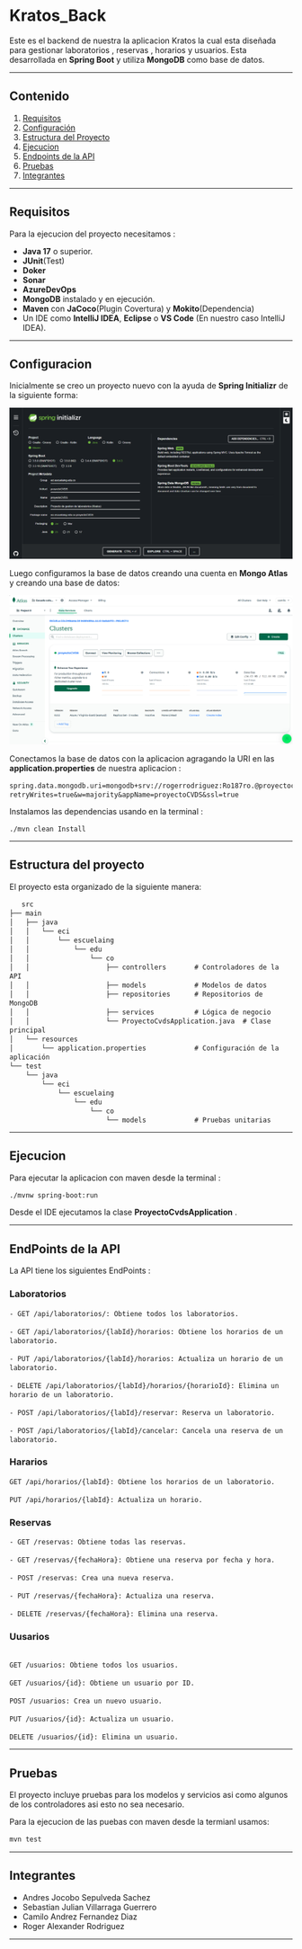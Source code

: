 # Kratos_Back
Este es el backend de nuestra la aplicacion Kratos la cual esta diseñada para gestionar laboratorios , reservas , horarios y usuarios.
Esta desarrollada en **Spring Boot** y utiliza **MongoDB** como base de datos.

---

## **Contenido**
1. [Requisitos](#requisitos)
2. [Configuración](#configuración)
4. [Estructura del Proyecto](#estructura-del-proyecto)
5. [Ejecucion](#ejecucion)
5. [Endpoints de la API](#endpoints-de-la-api)
6. [Pruebas](#pruebas)
7. [Integrantes](#integrantes)
---
## **Requisitos**

Para la ejecucion del proyecto necesitamos :

- **Java 17** o superior.
- **JUnit**(Test)
- **Doker** 
- **Sonar**
- **AzureDevOps**
- **MongoDB** instalado y en ejecución.
- **Maven** con **JaCoco**(Plugin Covertura) y **Mokito**(Dependencia)
- Un IDE como **IntelliJ IDEA**, **Eclipse** o **VS Code** (En nuestro caso IntelliJ IDEA).
---
## **Configuracion**

Inicialmente se creo un proyecto nuevo con la ayuda de **Spring Initializr** de la siguiente forma:

![imagen](https://github.com/CamiloFdez/Kratos_Back/blob/00457606c63bdb7529390a6f99fc6033661faaad/assets/SpringInitializr.png )

Luego configuramos la base de datos creando una cuenta en **Mongo Atlas** y creando una base de datos:

![imagen](https://github.com/CamiloFdez/Kratos_Back/blob/00457606c63bdb7529390a6f99fc6033661faaad/assets/MongoAtlas.png)

Conectamos la base de datos con la aplicacion agragando la URI en las **application.properties** de nuestra aplicacion :

```Spring
spring.data.mongodb.uri=mongodb+srv://rogerrodriguez:Ro187ro.@proyectocvds.g9f0x.mongodb.net/sample_mflix?retryWrites=true&w=majority&appName=proyectoCVDS&ssl=true
```
Instalamos las dependencias usando en la terminal  :

```text
./mvn clean Install
```

---

## **Estructura del proyecto**

El proyecto esta organizado de la siguiente manera:

```text
   src
├── main
│   ├── java
│   │   └── eci
│   │       └── escuelaing
│   │           └── edu
│   │               └── co
│   │                   ├── controllers       # Controladores de la API
│   │                   ├── models            # Modelos de datos
│   │                   ├── repositories      # Repositorios de MongoDB
│   │                   ├── services          # Lógica de negocio
│   │                   └── ProyectoCvdsApplication.java  # Clase principal
│   └── resources
│       └── application.properties            # Configuración de la aplicación
└── test
    └── java
        └── eci
            └── escuelaing
                └── edu
                    └── co
                        └── models            # Pruebas unitarias
```
---
## **Ejecucion**

Para ejecutar la aplicacion con maven desde la terminal :
```txt
./mvnw spring-boot:run

```
Desde el IDE ejecutamos la clase **ProyectoCvdsApplication** .

---

## **EndPoints de la API**

La API tiene los siguientes EndPoints :

### Laboratorios

```
- GET /api/laboratorios/: Obtiene todos los laboratorios.

- GET /api/laboratorios/{labId}/horarios: Obtiene los horarios de un laboratorio.

- PUT /api/laboratorios/{labId}/horarios: Actualiza un horario de un laboratorio.

- DELETE /api/laboratorios/{labId}/horarios/{horarioId}: Elimina un horario de un laboratorio.

- POST /api/laboratorios/{labId}/reservar: Reserva un laboratorio.

- POST /api/laboratorios/{labId}/cancelar: Cancela una reserva de un laboratorio. 
```

### Hararios

```
GET /api/horarios/{labId}: Obtiene los horarios de un laboratorio.

PUT /api/horarios/{labId}: Actualiza un horario.
```

### Reservas

```
- GET /reservas: Obtiene todas las reservas.

- GET /reservas/{fechaHora}: Obtiene una reserva por fecha y hora.

- POST /reservas: Crea una nueva reserva.

- PUT /reservas/{fechaHora}: Actualiza una reserva.

- DELETE /reservas/{fechaHora}: Elimina una reserva.
```

### Uusarios
```

GET /usuarios: Obtiene todos los usuarios.

GET /usuarios/{id}: Obtiene un usuario por ID.

POST /usuarios: Crea un nuevo usuario.

PUT /usuarios/{id}: Actualiza un usuario.

DELETE /usuarios/{id}: Elimina un usuario.
```

---

## **Pruebas**
El proyecto incluye pruebas para los modelos y servicios asi como algunos de los controladores asi esto no sea necesario.

Para la ejecucion de las puebas con maven desde la termianl usamos:

```cmd
mvn test 
```

---
## **Integrantes**

 - Andres Jocobo Sepulveda Sachez
 - Sebastian Julian Villarraga Guerrero
 - Camilo Andrez Fernandez Diaz
 - Roger Alexander Rodriguez
---
